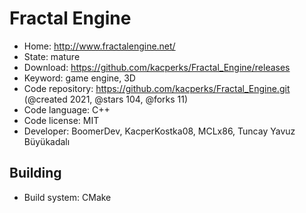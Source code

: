 # Fractal Engine

- Home: http://www.fractalengine.net/
- State: mature
- Download: https://github.com/kacperks/Fractal_Engine/releases
- Keyword: game engine, 3D
- Code repository: https://github.com/kacperks/Fractal_Engine.git (@created 2021, @stars 104, @forks 11)
- Code language: C++
- Code license: MIT
- Developer: BoomerDev, KacperKostka08, MCLx86, Tuncay Yavuz Büyükadalı

## Building

- Build system: CMake
